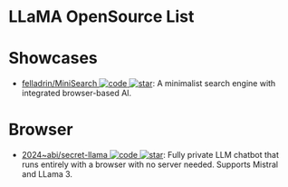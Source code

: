# LLaMA OpenSource List

# Showcases

- [felladrin/MiniSearch ![code](https://ng-tech.icu/assets/code.svg) ![star](https://img.shields.io/github/stars/felladrin/MiniSearch)](https://github.com/felladrin/MiniSearch): A minimalist search engine with integrated browser-based AI.

# Browser

- [2024~abi/secret-llama ![code](https://ng-tech.icu/assets/code.svg) ![star](https://img.shields.io/github/stars/abi/secret-llama)](https://github.com/abi/secret-llama): Fully private LLM chatbot that runs entirely with a browser with no server needed. Supports Mistral and LLama 3.
